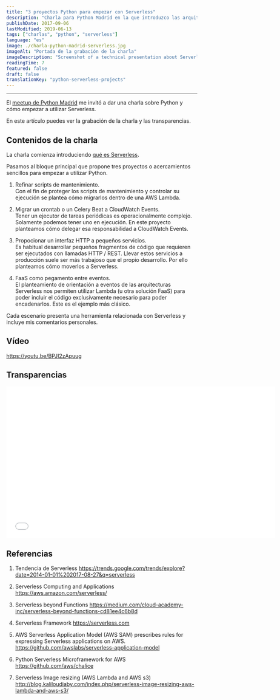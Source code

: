```yaml
---
title: "3 proyectos Python para empezar con Serverless"
description: "Charla para Python Madrid en la que introduzco las arquitecturas Serverless y propongo tres proyectos con los que empezar en Python."
publishDate: 2017-09-06
lastModified: 2019-06-13
tags: ["charlas", "python", "serverless"]
language: "es"
image: ./charla-python-madrid-serverless.jpg
imageAlt: "Portada de la grabación de la charla"
imageDescription: "Screenshot of a technical presentation about Serverless Python, showing the speaker introducing three practical projects for getting started with serverless architecture"
readingTime: 7
featured: false
draft: false
translationKey: "python-serverless-projects"
---
```


---

El [meetup de Python Madrid](https://www.meetup.com/python-madrid/) me invitó a dar una charla sobre Python y cómo empezar a utilizar Serverless.

En este artículo puedes ver la grabación de la charla y las transparencias.

## Contenidos de la charla

La charla comienza introduciendo [qué es Serverless](../que-es-serverless-baas-y-faas/).

Pasamos al bloque principal que propone tres proyectos o acercamientos sencillos para empezar a utilizar Python.

1. Refinar scripts de mantenimiento.  
Con el fin de proteger los scripts de mantenimiento y controlar su ejecución se plantea cómo migrarlos dentro de una AWS Lambda.

1. Migrar un crontab o un Celery Beat a CloudWatch Events.  
Tener un ejecutor de tareas periódicas es operacionalmente complejo. Solamente podemos tener uno en ejecución. En este proyecto planteamos cómo delegar esa responsabilidad a CloudWatch Events.

1. Propocionar un interfaz HTTP a pequeños servicios.  
Es habitual desarrollar pequeños fragmentos de código que requieren ser ejecutados con llamadas HTTP / REST. Llevar estos servicios a producción suele ser más trabajoso que el propio desarrollo. Por ello planteamos cómo moverlos a Serverless.

1. FaaS como pegamento entre eventos.  
El planteamiento de orientación a eventos de las arquitecturas Serverless nos permiten utilizar Lambda (u otra solución FaaS) para poder incluir el código exclusívamente necesario para poder encadenarlos. Este es el ejemplo más clásico.

Cada escenario presenta una herramienta relacionada con Serverless y incluye mis comentarios personales.

## Vídeo

https://youtu.be/BPJI2zApuug


## Transparencias

<iframe loading="lazy" id="talk_frame_405882" class="speakerdeck-iframe" src="//speakerdeck.com/player/9684a936bb7f4173a72f382c7f5f47f2" width="710" height="399" style="aspect-ratio:710/399; border:0; padding:0; margin:0; background:transparent;" frameborder="0" allowtransparency="true" allowfullscreen="allowfullscreen"></iframe>


## Referencias

1. Tendencia de Serverless <https://trends.google.com/trends/explore?date=2014-01-01%202017-08-27&q=serverless>

1. Serverless Computing and Applications <https://aws.amazon.com/serverless/>

1. Serverless beyond Functions <https://medium.com/cloud-academy-inc/serverless-beyond-functions-cd81ee4c6b8d>

1. Serverless Framework <https://serverless.com>

1. AWS Serverless Application Model (AWS SAM) prescribes rules for expressing Serverless applications on AWS. <https://github.com/awslabs/serverless-application-model>

1. Python Serverless Microframework for AWS <https://github.com/aws/chalice>

1. Serverless Image resizing (AWS Lambda and AWS s3) <http://blog.kaliloudiaby.com/index.php/serverless-image-resizing-aws-lambda-and-aws-s3/>
